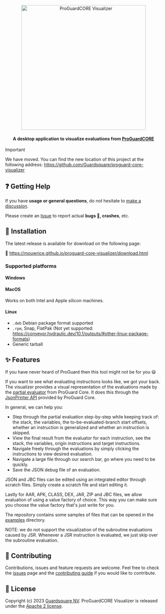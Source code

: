 <p align="center">
  <br />
  <br />
  <a href="https://mouwrice.github.io/proguard-core-visualizer/download.html">
    <img
      src="https://github.com/Mouwrice/proguard-core-visualizer/assets/56763273/e3a08c7f-0eb5-41ec-9ef9-09b11d907bc7"
      alt="ProGuardCORE Visualizer" width="400">
  </a>
</p>


<h4 align="center">A desktop application to visualize evaluations from <a href="https://github.com/Guardsquare/proguard-core"> ProGuardCORE</a></h4>

> [!IMPORTANT]
> We have moved. You can find the new location of this project at the following address:
> https://github.com/Guardsquare/proguard-core-visualizer

## ❓ Getting Help
If you have **usage or general questions**, do not hesitate to [make a discussion](https://github.com/Mouwrice/proguard-core-visualizer/discussions/new/choose).

Please create an [Issue](https://github.com/Mouwrice/proguard-core-visualizer/issues/new) to report actual **bugs 🐛, crashes**, etc.

## 💾 Installation

The latest release is available for download on the following page:

📩 https://mouwrice.github.io/proguard-core-visualizer/download.html

### Supported platforms
#### Windows
#### MacOS
Works on both Intel and Apple silicon machines.
#### Linux
- `.deb` Debian package format supported
- `.rpm`, Snap, FlatPak (Not yet supported: https://conveyor.hydraulic.dev/10.1/outputs/#other-linux-package-formats)
- Generic tarball


## ✨ Features

If you have never heard of ProGuard then this tool might not be for you 😃


If you want to see what evaluating instructions looks like, we got your back.
The visualizer provides a visual representation of the evaluations made by the [partial evaluator](https://guardsquare.github.io/proguard-core/partialevaluator.html) from ProGuard Core.
It does this through the [JsonPrinter API](https://github.com/Guardsquare/proguard-core/blob/master/base/src/main/java/proguard/evaluation/util/jsonprinter/JsonPrinter.java)
provided by ProGuard Core.

In general, we can help you:
* Step through the partial evaluation step-by-step while keeping track of:
the stack, the variables, the to-be-evaluated-branch start offsets, whether an instruction is generalized and whether an instruction is skipped.
* View the final result from the evaluator for each instruction, see the stack, the variables, origin instructions and target instructions.
* Navigate freely through the evaluations by simply clicking the instructions to view desired evaluation.
* Navigate a large file through our search bar, go where you need to be quickly.
* Save the JSON debug file of an evaluation.

JSON and JBC files can be edited using an integrated editor through scratch files. 
Simply create a scratch file and start editing it.

Lastly for AAR, APK, CLASS, DEX, JAR, ZIP and JBC files, we allow evaluation of using a value factory of choice.
This way you can make sure you choose the value factory that's just write for you. 

The repository contains some samples of files that can be opened in the [examples](examples) directory.

NOTE: we do not support the visualization of the subroutine evaluations caused by JSR.
Whenever a JSR instruction is evaluated, we just skip over the subroutine evaluation.

## 🤝 Contributing

Contributions, issues and feature requests are welcome.
Feel free to check the [issues](https://github.com/Mouwrice/proguard-core-visualizer/issues) page and the [contributing
guide](CONTRIBUTING.md) if you would like to contribute.

## 📝 License

Copyright (c) 2023 [Guardsquare NV](https://www.guardsquare.com/).
ProGuardCORE Visualizer is released under the [Apache 2 license](LICENSE).
